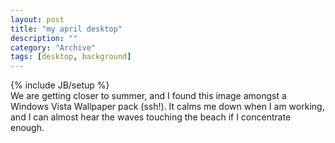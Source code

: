 ```yaml
--- 
layout: post 
title: "my april desktop"
description: ""
category: "Archive"
tags: [desktop, background]
---
```

{% include JB/setup %}  
We are getting closer to summer, and I found this image amongst a Windows Vista Wallpaper pack (ssh!). It calms me down when I am working, and I can almost hear the waves touching the beach if I concentrate enough.
